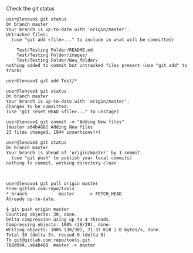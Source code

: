 Check the git status
    
    user@lenovo$ git status
    On branch master
    Your branch is up-to-date with 'origin/master'.
    Untracked files:
      (use "git add <file>..." to include in what will be committed)

	    Test/Testing Folder/README.md
	    Test/Testing Folder/images/
	    Test/Testing Folder/New_folder/
    nothing added to commit but untracked files present (use "git add" to track)

    user@lenovo$ git add Test/*
    
    user@lenovo$ git status
    On branch master
    Your branch is up-to-date with 'origin/master'.
    Changes to be committed:
    (use "git reset HEAD <file>..." to unstage)
    
    user@lenovo$ git commit -m "Adding New files"  
    [master a64b488] Adding New files
    23 files changed, 1944 insertions(+)

    user@lenovo$ git status 
    On branch master
    Your branch is ahead of 'origin/master' by 1 commit.
      (use "git push" to publish your local commits)
    nothing to commit, working directory clean



    user@lenovo$ git pull origin master 
    From gitlab.com:repo/tools
    * branch            master     -> FETCH_HEAD
    Already up-to-date.

    $ git push origin master 
    Counting objects: 30, done.
    Delta compression using up to 4 threads.
    Compressing objects: 100% (28/28), done.
    Writing objects: 100% (30/30), 71.37 KiB | 0 bytes/s, done.
    Total 30 (delta 3), reused 0 (delta 0)
    To git@gitlab.com:repo/tools.git
    768d934..a64b488  master -> master
